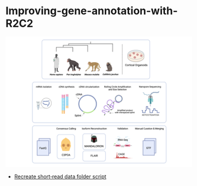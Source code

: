# Improving-gene-annotation-with-R2C2

![Visual Summary of the Project](Isoforms.png)

- [Recreate short‐read data folder script](Short_Reads/recreate_short_read_data_folder.sh)